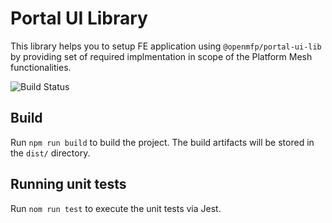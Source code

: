 # Portal UI Library

This library helps you to setup FE application using `@openmfp/portal-ui-lib` by providing set of required implmentation in scope of the Platform Mesh functionalities.
<!-- CI trigger -->

![Build Status](https://github.com/platform-mesh/portal-ui-lib/actions/workflows/pipeline.yaml/badge.svg)

## Build

Run `npm run build` to build the project. The build artifacts will be stored in the `dist/` directory.

## Running unit tests

Run `nom run test` to execute the unit tests via Jest.
